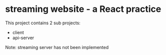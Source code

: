 # streaming website - a React practice

This project contains 2 sub projects:
* client
* api-server

Note: streaming server has not been implemented